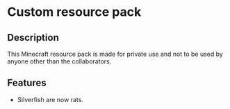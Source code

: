 # Custom resource pack
## Description
This Minecraft resource pack is made for private use and not to be used by anyone other than the collaborators.

## Features
* Silverfish are now rats.
